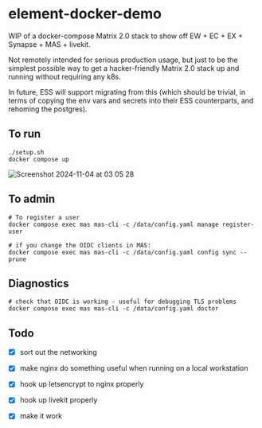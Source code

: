 # element-docker-demo

WIP of a docker-compose Matrix 2.0 stack to show off EW + EC + EX + Synapse + MAS + livekit.

Not remotely intended for serious production usage, but just to be the simplest possible way to get a
hacker-friendly Matrix 2.0 stack up and running without requiring any k8s.

In future, ESS will support migrating from this (which should be trivial, in terms of copying the env vars and secrets
into their ESS counterparts, and rehoming the postgres).

## To run

```
./setup.sh
docker compose up
```

![Screenshot 2024-11-04 at 03 05 28](https://github.com/user-attachments/assets/c3127f3c-ae0c-43cb-bfe9-88f4be56e0af)

## To admin

```
# To register a user
docker compose exec mas mas-cli -c /data/config.yaml manage register-user
```

```
# if you change the OIDC clients in MAS:
docker compose exec mas mas-cli -c /data/config.yaml config sync --prune
```

## Diagnostics

```
# check that OIDC is working - useful for debugging TLS problems
docker compose exec mas mas-cli -c /data/config.yaml doctor
````

## Todo

 * [x] sort out the networking
 * [x] make nginx do something useful when running on a local workstation
 * [x] hook up letsencrypt to nginx properly
 * [x] hook up livekit properly
 * [x] make it work
 
